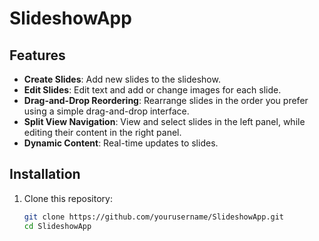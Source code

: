 # SlideshowApp

## Features

- **Create Slides**: Add new slides to the slideshow.
- **Edit Slides**: Edit text and add or change images for each slide.
- **Drag-and-Drop Reordering**: Rearrange slides in the order you prefer using a simple drag-and-drop interface.
- **Split View Navigation**: View and select slides in the left panel, while editing their content in the right panel.
- **Dynamic Content**: Real-time updates to slides.

## Installation

1. Clone this repository:
   ```bash
   git clone https://github.com/yourusername/SlideshowApp.git
   cd SlideshowApp
